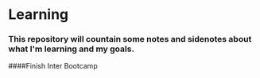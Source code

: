 # Learning
### This repository will countain some notes and sidenotes about what I'm learning and my goals.



####Finish Inter Bootcamp